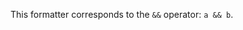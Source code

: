 This formatter corresponds to the `&&` operator: `a && b`.

<rv-example-tabs class="pt-3" handle="bs4-icon">
<template type="single-html-file">
<div rv-if="true | and true">Show me!</div>
<div rv-if="true | and false">Show me not!</div>
</template>
</rv-example-tabs>